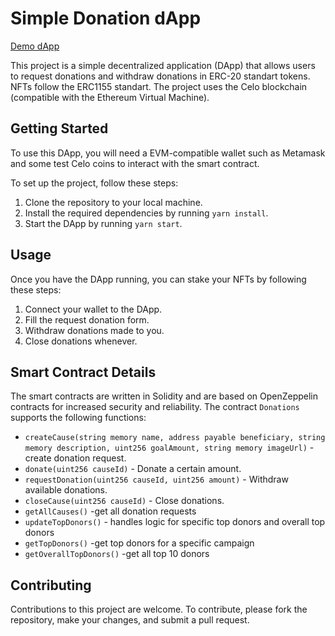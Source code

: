 # Simple Donation dApp

[Demo dApp](https://celo-simple-donation.vercel.app/)

This project is a simple decentralized application (DApp) that allows users to request donations  and  withdraw donations in ERC-20 standart tokens. NFTs follow the ERC1155 standart. The project uses the Celo blockchain (compatible with the Ethereum Virtual Machine).

## Getting Started

To use this DApp, you will need a EVM-compatible wallet such as Metamask and some test Celo coins to interact with the smart contract.

To set up the project, follow these steps:

1. Clone the repository to your local machine.
2. Install the required dependencies by running `yarn install`.
3. Start the DApp by running `yarn start`.

## Usage

Once you have the DApp running, you can stake your NFTs by following these steps:

1. Connect your wallet to the DApp.
2. Fill the request donation form.
3. Withdraw donations made to you.
3. Close donations whenever.



## Smart Contract Details

The smart contracts are written in Solidity and are based on OpenZeppelin contracts for increased security and reliability. The contract `Donations` supports the following functions:

- `createCause(string memory name, address payable beneficiary, string memory description, uint256 goalAmount, string memory imageUrl)` - create donation request.
- `donate(uint256 causeId)` - Donate a certain amount.
- `requestDonation(uint256 causeId, uint256 amount)` - Withdraw available donations.
- `closeCause(uint256 causeId)` - Close donations.
- `getAllCauses()` -get all donation requests
- `updateTopDonors()` - handles logic for specific top donors and overall top donors
- `getTopDonors()` -get top donors for a specific campaign
- `getOverallTopDonors()` -get all top 10 donors

## Contributing

Contributions to this project are welcome. To contribute, please fork the repository, make your changes, and submit a pull request.